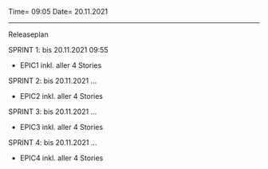 Time= 09:05
Date= 20.11.2021

-----------------------
Releaseplan

SPRINT 1: bis 20.11.2021 09:55
- EPIC1 inkl. aller 4 Stories

SPRINT 2: bis 20.11.2021 ...
- EPIC2 inkl. aller 4 Stories

SPRINT 3: bis 20.11.2021 ...
- EPIC3 inkl. aller 4 Stories

SPRINT 4: bis 20.11.2021 ...
- EPIC4 inkl. aller 4 Stories















